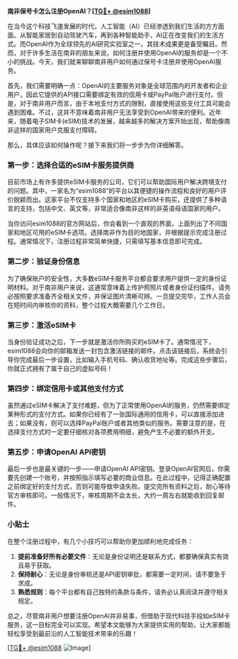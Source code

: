 **南非保号卡怎么注册OpenAI？[[TG💪+ @esim1088](https://t.me/s/esim1088)]**

在当今这个科技飞速发展的时代，人工智能（AI）已经渗透到我们生活的方方面面。从智能家居到自动驾驶汽车，再到各种智能助手，AI正在改变我们的生活方式。而OpenAI作为全球领先的AI研究实验室之一，其技术成果更是备受瞩目。然而，对于许多生活在南非的朋友来说，如何注册并使用OpenAI的服务却是一个不小的挑战。今天，我们就来聊聊南非用户如何通过保号卡注册并使用OpenAI服务。

首先，我们需要明确一点：OpenAI的主要服务对象是全球范围内的开发者和企业用户，因此它提供的API接口需要绑定有效的信用卡或PayPal账户进行支付。但是，对于南非用户而言，由于本地支付方式的限制，直接使用这些支付工具可能会遇到困难。不过，这并不意味着南非用户无法享受到OpenAI带来的便利。近年来，随着电子SIM卡(eSIM)技术的发展，越来越多的解决方案开始出现，帮助像南非这样的国家用户克服支付障碍。

那么，具体应该如何操作呢？接下来我们将一步步为你详细解答。

### 第一步：选择合适的eSIM卡服务提供商

目前市场上有许多提供eSIM卡服务的公司，它们可以帮助国际用户解决跨境支付的问题。其中，一家名为“esim1088”的平台以其便捷的操作流程和良好的用户评价脱颖而出。这家平台不仅支持多个国家和地区的eSIM卡购买，还提供了多种语言的支持，包括中文、英文等，非常适合像南非这样的非英语母语国家的用户。

当你访问esim1088的官方网站后，你会看到一个直观的界面，上面列出了不同国家和地区可用的eSIM卡选项。选择南非作为目的地国家，并根据提示完成注册过程。通常情况下，注册过程非常简单快捷，只需填写基本信息即可完成。

### 第二步：验证身份信息

为了确保账户的安全性，大多数eSIM卡服务平台都会要求用户提供一定的身份证明材料。对于南非用户来说，这通常意味着上传护照照片或者身份证扫描件。请务必按照要求准备齐全相关文件，并保证图片清晰可辨。一旦提交完毕，工作人员会在短时间内审核你的资料，整个过程大概需要几个工作日。

### 第三步：激活eSIM卡

当身份验证成功之后，下一步就是激活你所购买的eSIM卡了。通常情况下，esim1088会向你的邮箱发送一封包含激活链接的邮件。点击该链接后，系统会引导你完成最后一步设置，比如输入手机号码、确认收货地址等。完成这些步骤后，你就正式拥有了属于自己的虚拟号码！

### 第四步：绑定信用卡或其他支付方式

虽然通过eSIM卡解决了支付难题，但为了正常使用OpenAI的服务，仍然需要绑定某种形式的支付方式。如果你已经有了一张国际通用的信用卡，可以直接添加进去；如果没有，则可以选择PayPal账户或者其他类似的服务。需要注意的是，在选择支付方式时一定要仔细核对各项费用明细，避免产生不必要的额外开支。

### 第五步：申请OpenAI API密钥

最后一步也是最关键的一步——申请OpenAI API密钥。登录OpenAI官网后，你需要先创建一个账号，并按照指示填写必要的商业信息。在此过程中，记得正确配置之前绑定好的支付方式，否则可能导致申请失败。提交完所有资料之后，耐心等待官方审核即可。一般情况下，审核周期不会太长，大约一周左右就能收到回复邮件。

### 小贴士

在整个注册过程中，有几个小技巧可以帮助你更加顺利地完成任务：

1. **提前准备好所有必要文件**：无论是身份证明还是联系方式，都要确保真实有效且易于获取。
2. **保持耐心**：无论是身份审核还是API密钥审批，都需要一定时间，请不要急于求成。
3. **熟悉规则**：每个平台都有自己独特的条款与条件，请务必认真阅读并遵守相关规定。

总之，尽管南非用户想要注册OpenAI并非易事，但借助于现代科技手段如eSIM卡服务，这一目标完全可以实现。希望本文能够为大家提供实用的帮助，让大家都能轻松享受到最前沿的人工智能技术带来的乐趣！

[[TG💪+ @esim1088](https://t.me/s/esim1088) ![Image](https://i.postimg.cc/4NQfJmqS/Snipaste-2025-05-13-00-14-12.png)]